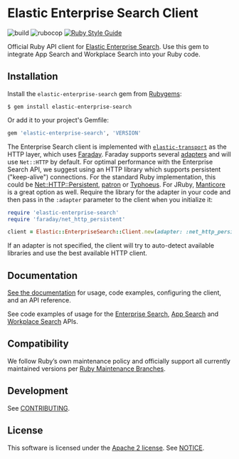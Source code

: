 # Elastic Enterprise Search Client

![build](https://github.com/elastic/enterprise-search-ruby/workflows/main/badge.svg)
![rubocop](https://github.com/elastic/enterprise-search-ruby/workflows/rubocop/badge.svg)
[![Ruby Style Guide](https://img.shields.io/badge/code_style-rubocop-brightgreen.svg)](https://github.com/rubocop-hq/rubocop)

Official Ruby API client for [Elastic Enterprise Search](https://www.elastic.co/enterprise-search). Use this gem to integrate App Search and Workplace Search into your Ruby code.

## Installation

Install the `elastic-enterprise-search` gem from [Rubygems](https://rubygems.org/gems/elastic-enterprise-search):

```
$ gem install elastic-enterprise-search
```

Or add it to your project's Gemfile:

```ruby
gem 'elastic-enterprise-search', 'VERSION'
```

The Enterprise Search client is implemented with [`elastic-transport`](https://github.com/elastic/elastic-transport-ruby/) as the HTTP layer, which uses [Faraday](https://rubygems.org/gems/faraday). Faraday supports several [adapters](https://lostisland.github.io/faraday/adapters/) and will use `Net::HTTP` by default. For optimal performance with the Enterprise Search API, we suggest using an HTTP library which supports persistent ("keep-alive") connections. For the standard Ruby implementation, this could be [Net::HTTP::Persistent](https://github.com/drbrain/net-http-persistent), [patron](https://github.com/toland/patron) or [Typhoeus](https://github.com/typhoeus/typhoeus). For JRuby, [Manticore](https://github.com/cheald/manticore) is a great option as well. Require the library for the adapter in your code and then pass in the `:adapter` parameter to the client when you initialize it:

```ruby
require 'elastic-enterprise-search'
require 'faraday/net_http_persistent'

client = Elastic::EnterpriseSearch::Client.new(adapter: :net_http_persistent)
```
If an adapter is not specified, the client will try to auto-detect available libraries and use the best available HTTP client.

## Documentation

[See the documentation](https://www.elastic.co/guide/en/enterprise-search-clients/ruby/current/index.html) for usage, code examples, configuring the client, and an API reference.

See code examples of usage for the [Enterprise Search](https://www.elastic.co/guide/en/enterprise-search-clients/ruby/current/enterprise-search-api.html), [App Search](https://www.elastic.co/guide/en/enterprise-search-clients/ruby/current/app-search-api.html) and [Workplace Search](https://www.elastic.co/guide/en/enterprise-search-clients/ruby/current/workplace-search-api.html) APIs.

## Compatibility

We follow Ruby’s own maintenance policy and officially support all currently maintained versions per [Ruby Maintenance Branches](https://www.ruby-lang.org/en/downloads/branches/).

## Development

See [CONTRIBUTING](https://github.com/elastic/enterprise-search-ruby/blob/main/CONTRIBUTING.md).

## License

This software is licensed under the [Apache 2 license](./LICENSE). See [NOTICE](./NOTICE).
